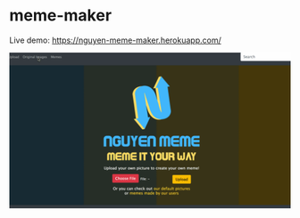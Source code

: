 # meme-maker
Live demo: https://nguyen-meme-maker.herokuapp.com/


<img src="/public/images/memeREADME.gif">